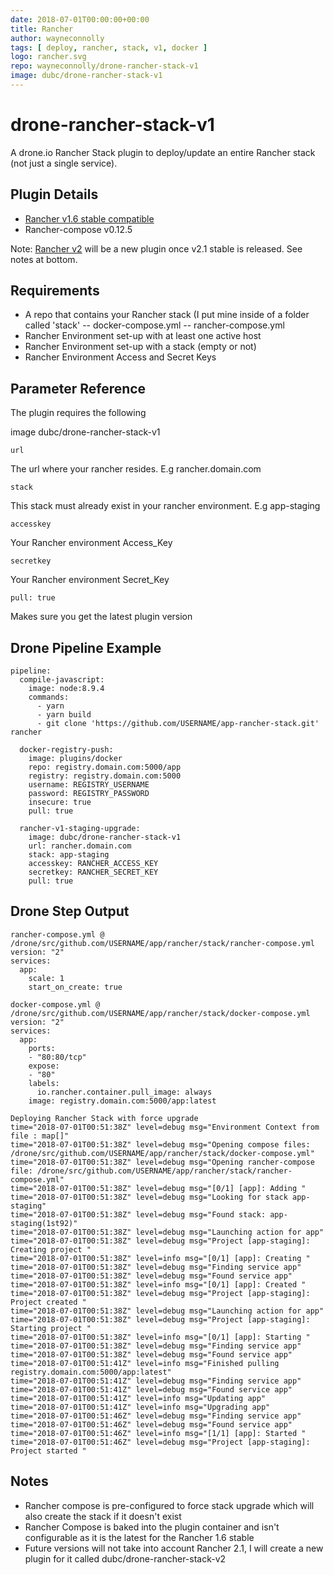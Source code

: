 ```yaml
---
date: 2018-07-01T00:00:00+00:00
title: Rancher
author: wayneconnolly
tags: [ deploy, rancher, stack, v1, docker ]
logo: rancher.svg
repo: wayneconnolly/drone-rancher-stack-v1
image: dubc/drone-rancher-stack-v1
---
```


# drone-rancher-stack-v1

A drone.io Rancher Stack plugin to deploy/update an entire Rancher stack (not just a single service).

## Plugin Details
-   [Rancher v1.6 stable compatible](https://rancher.com/docs/rancher/v1.6/en/)
-   Rancher-compose v0.12.5

Note: [Rancher v2](https://rancher.com/docs/rancher/v2.x/en/) will be a new plugin once v2.1 stable is released. See notes at bottom.

## Requirements

- A repo that contains your Rancher stack (I put mine inside of a folder called 'stack'
-- docker-compose.yml
-- rancher-compose.yml
- Rancher Environment set-up with at least one active host
- Rancher Environment set-up with a stack (empty or not)
- Rancher Environment Access and Secret Keys

## Parameter Reference
The plugin requires the following

image
dubc/drone-rancher-stack-v1  

    url
The url where your rancher resides. E.g rancher.domain.com

    stack
This stack must already exist in your rancher environment. E.g app-staging

    accesskey
Your Rancher environment Access_Key

    secretkey
Your Rancher environment Secret_Key

    pull: true

Makes sure you get the latest plugin version

## Drone Pipeline Example

    pipeline:
      compile-javascript:
        image: node:8.9.4
        commands:
          - yarn
          - yarn build
          - git clone 'https://github.com/USERNAME/app-rancher-stack.git' rancher
    
      docker-registry-push:
        image: plugins/docker
        repo: registry.domain.com:5000/app
        registry: registry.domain.com:5000
        username: REGISTRY_USERNAME
        password: REGISTRY_PASSWORD
        insecure: true
        pull: true
            
      rancher-v1-staging-upgrade:
        image: dubc/drone-rancher-stack-v1
        url: rancher.domain.com
        stack: app-staging        
        accesskey: RANCHER_ACCESS_KEY
        secretkey: RANCHER_SECRET_KEY
        pull: true



## Drone Step Output

    rancher-compose.yml @ /drone/src/github.com/USERNAME/app/rancher/stack/rancher-compose.yml
    version: "2"
    services:
      app:
        scale: 1
        start_on_create: true
    
    docker-compose.yml @ /drone/src/github.com/USERNAME/app/rancher/stack/docker-compose.yml
    version: "2"
    services:
      app:
        ports:
        - "80:80/tcp"
        expose:
        - "80"
        labels:
          io.rancher.container.pull_image: always
        image: registry.domain.com:5000/app:latest
    
    Deploying Rancher Stack with force upgrade
    time="2018-07-01T00:51:38Z" level=debug msg="Environment Context from file : map[]" 
    time="2018-07-01T00:51:38Z" level=debug msg="Opening compose files: /drone/src/github.com/USERNAME/app/rancher/stack/docker-compose.yml" 
    time="2018-07-01T00:51:38Z" level=debug msg="Opening rancher-compose file: /drone/src/github.com/USERNAME/app/rancher/stack/rancher-compose.yml" 
    time="2018-07-01T00:51:38Z" level=debug msg="[0/1] [app]: Adding " 
    time="2018-07-01T00:51:38Z" level=debug msg="Looking for stack app-staging" 
    time="2018-07-01T00:51:38Z" level=debug msg="Found stack: app-staging(1st92)" 
    time="2018-07-01T00:51:38Z" level=debug msg="Launching action for app" 
    time="2018-07-01T00:51:38Z" level=debug msg="Project [app-staging]: Creating project " 
    time="2018-07-01T00:51:38Z" level=info msg="[0/1] [app]: Creating " 
    time="2018-07-01T00:51:38Z" level=debug msg="Finding service app" 
    time="2018-07-01T00:51:38Z" level=debug msg="Found service app" 
    time="2018-07-01T00:51:38Z" level=info msg="[0/1] [app]: Created " 
    time="2018-07-01T00:51:38Z" level=debug msg="Project [app-staging]: Project created " 
    time="2018-07-01T00:51:38Z" level=debug msg="Launching action for app" 
    time="2018-07-01T00:51:38Z" level=debug msg="Project [app-staging]: Starting project " 
    time="2018-07-01T00:51:38Z" level=info msg="[0/1] [app]: Starting " 
    time="2018-07-01T00:51:38Z" level=debug msg="Finding service app" 
    time="2018-07-01T00:51:38Z" level=debug msg="Found service app" 
    time="2018-07-01T00:51:41Z" level=info msg="Finished pulling registry.domain.com:5000/app:latest" 
    time="2018-07-01T00:51:41Z" level=debug msg="Finding service app" 
    time="2018-07-01T00:51:41Z" level=debug msg="Found service app" 
    time="2018-07-01T00:51:41Z" level=info msg="Updating app" 
    time="2018-07-01T00:51:41Z" level=info msg="Upgrading app" 
    time="2018-07-01T00:51:46Z" level=debug msg="Finding service app" 
    time="2018-07-01T00:51:46Z" level=debug msg="Found service app" 
    time="2018-07-01T00:51:46Z" level=info msg="[1/1] [app]: Started " 
    time="2018-07-01T00:51:46Z" level=debug msg="Project [app-staging]: Project started " 

## Notes

- Rancher compose is pre-configured to force stack upgrade which will also create the stack if it doesn't exist
- Rancher Compose is baked into the plugin container and isn't configurable as it is the latest for the Rancher 1.6 stable
- Future versions will not take into account Rancher 2.1, I will create a new plugin for it called dubc/drone-rancher-stack-v2

